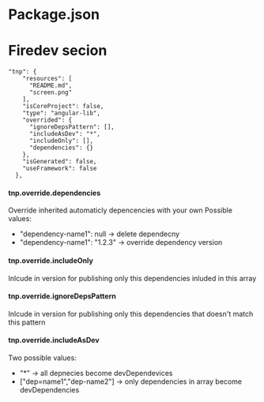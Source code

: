 # Package.json

# Firedev secion
```
"tnp": {
    "resources": [
      "README.md",
      "screen.png"
    ],
    "isCoreProject": false,
    "type": "angular-lib",
    "overrided": {
      "ignoreDepsPattern": [],
      "includeAsDev": "*",
      "includeOnly": [],
      "dependencies": {}
    },
    "isGenerated": false,
    "useFramework": false
  },
```
#### tnp.override.dependencies
Override inherited automaticly depencencies with your own
Possible values:
 - "dependency-name1": null -> delete dependecny
 - "dependency-name1": "1.2.3" -> override dependency version

#### tnp.override.includeOnly
Inlcude in version for publishing only this 
dependencies inluded in this array

#### tnp.override.ignoreDepsPattern
Inlcude in version for publishing only this 
dependencies that doesn't match this pattern


#### tnp.override.includeAsDev
Two possible values:
  - "*" -> all depnecies become devDependevices
  - ["dep=name1","dep-name2"] -> only dependencies in array become devDependencies

